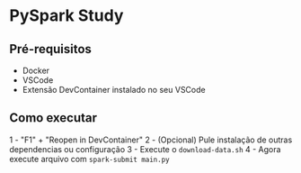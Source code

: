 # PySpark Study 

## Pré-requisitos 

- Docker 
- VSCode
- Extensão DevContainer instalado no seu VSCode

## Como executar

1 - "F1" + "Reopen in DevContainer"
2 - (Opcional) Pule instalação de outras dependencias ou configuração 
3 - Execute o `download-data.sh` 
4 - Agora execute arquivo com `spark-submit main.py` 